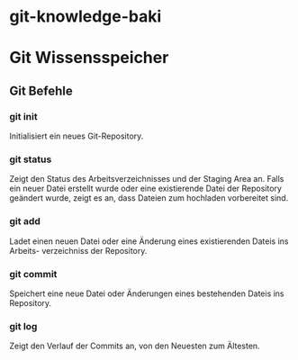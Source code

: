 # git-knowledge-baki

# Git Wissensspeicher

## Git Befehle

### git init

Initialisiert ein neues Git-Repository.

### git status

Zeigt den Status des Arbeitsverzeichnisses und der Staging Area an. 
Falls ein neuer Datei erstellt wurde oder eine existierende Datei der Repository
geändert wurde, zeigt es an, dass Dateien zum hochladen vorbereitet sind.

### git add

Ladet einen neuen Datei oder eine Änderung eines existierenden Dateis ins Arbeits-
verzeichniss der Repository.

### git commit

Speichert eine neue Datei oder Änderungen eines bestehenden Dateis ins Repository. 

### git log

Zeigt den Verlauf der Commits an, von den Neuesten zum Ältesten. 
